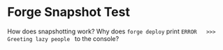 # Forge Snapshot Test

How does snapshotting work? Why does `forge deploy` print `ERROR   >>> Greeting lazy people
` to the console?